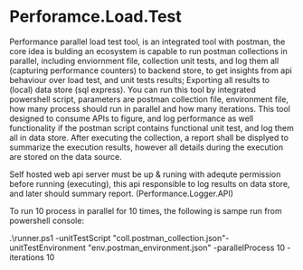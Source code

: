 # Perforamce.Load.Test
Performance parallel load test tool, is an integrated tool with postman, the core idea is bulding an ecosystem is capable to run postman collections in parallel, including enviornment file, collection unit tests, and log them all (capturing performance counters) to backend store, to get insights from api behaviour over load test, and unit tests results; Exporting all results to (local) data store (sql express). You can run this tool by integrated powershell script, parameters are postman collection file, environment file, how many process should run in parallel and how many iterations. 
This tool designed to consume APIs to figure, and log performance as well functionality if the postman script contains functional unit test, and log them all in data store. After executing the collection, a report shall be displyed to summarize the execution results, however all details during the execution are stored on the data source.

Self hosted web api server must be up & runing with adequte permission before running (executing), this api responsible to log results on data store, and later should summary report. (Performance.Logger.API)

To run 10 process in parallel for 10 times, the following is sampe run from powershell console:

.\runner.ps1 -unitTestScript "coll.postman_collection.json"-unitTestEnvironment "env.postman_environment.json" -parallelProcess 10 -iterations 10
